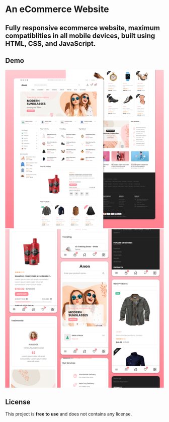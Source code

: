 #  An eCommerce Website

<h2>Fully responsive ecommerce website, maximum compatiblities in all mobile devices, built using HTML, CSS, and JavaScript.</h2>

## Demo

![Anon Desktop Demo](./website-demo-image/desktop.png "Desktop Demo")
![Anon Mobile Demo](./website-demo-image/mobile.png "Mobile Demo")


## License

This project is **free to use** and does not contains any license.
